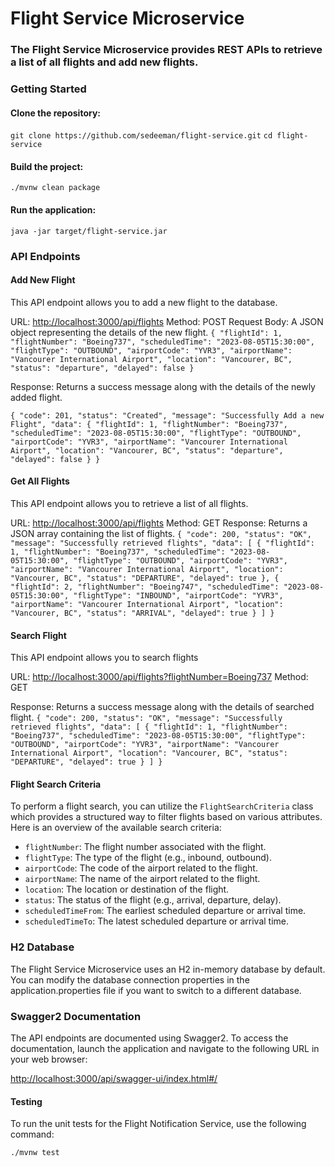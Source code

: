 # Flight Service Microservice

### The Flight Service Microservice provides  REST APIs to retrieve a list of all flights and add new flights.

### Getting Started

#### Clone the repository:
`git clone https://github.com/sedeeman/flight-service.git`
`cd flight-service`

#### Build the project:
`./mvnw clean package`

#### Run the application:
`java -jar target/flight-service.jar`

### API Endpoints

#### Add New Flight
This API endpoint allows you to add a new flight to the database.

URL: [http://localhost:3000/api/flights](http://localhost:3000/api/flights)
Method: POST
Request Body: A JSON object representing the details of the new flight.
`{
"flightId": 1,
"flightNumber": "Boeing737",
"scheduledTime": "2023-08-05T15:30:00",
"flightType": "OUTBOUND",
"airportCode": "YVR3",
"airportName": "Vancourer International Airport",
"location": "Vancourer, BC",
"status": "departure",
"delayed": false
}`

Response: Returns a success message along with the details of the newly added flight.

`{
"code": 201,
"status": "Created",
"message": "Successfully Add a new Flight",
"data": {
"flightId": 1,
"flightNumber": "Boeing737",
"scheduledTime": "2023-08-05T15:30:00",
"flightType": "OUTBOUND",
"airportCode": "YVR3",
"airportName": "Vancourer International Airport",
"location": "Vancourer, BC",
"status": "departure",
"delayed": false
}
}`

#### Get All Flights
This API endpoint allows you to retrieve a list of all flights.

URL: [http://localhost:3000/api/flights](http://localhost:3000/api/flights)
Method: GET
Response: Returns a JSON array containing the list of flights.
`{
"code": 200,
"status": "OK",
"message": "Successfully retrieved flights",
"data": [
{
"flightId": 1,
"flightNumber": "Boeing737",
"scheduledTime": "2023-08-05T15:30:00",
"flightType": "OUTBOUND",
"airportCode": "YVR3",
"airportName": "Vancourer International Airport",
"location": "Vancourer, BC",
"status": "DEPARTURE",
"delayed": true
},
{
"flightId": 2,
"flightNumber": "Boeing747",
"scheduledTime": "2023-08-05T15:30:00",
"flightType": "INBOUND",
"airportCode": "YVR3",
"airportName": "Vancourer International Airport",
"location": "Vancourer, BC",
"status": "ARRIVAL",
"delayed": true
}
]
}`

#### Search Flight
This API endpoint allows you to search flights

URL: [http://localhost:3000/api/flights?flightNumber=Boeing737](http://localhost:3000/api/flights?flightNumber=Boeing737)
Method: GET

Response: Returns a success message along with the details of searched flight.
`{
"code": 200,
"status": "OK",
"message": "Successfully retrieved flights",
"data": [
{
"flightId": 1,
"flightNumber": "Boeing737",
"scheduledTime": "2023-08-05T15:30:00",
"flightType": "OUTBOUND",
"airportCode": "YVR3",
"airportName": "Vancourer International Airport",
"location": "Vancourer, BC",
"status": "DEPARTURE",
"delayed": true
}
]
}`

#### Flight Search Criteria

To perform a flight search, you can utilize the `FlightSearchCriteria` class which provides a structured way to filter flights based on various attributes. Here is an overview of the available search criteria:

- `flightNumber`: The flight number associated with the flight.
- `flightType`: The type of the flight (e.g., inbound, outbound).
- `airportCode`: The code of the airport related to the flight.
- `airportName`: The name of the airport related to the flight.
- `location`: The location or destination of the flight.
- `status`: The status of the flight (e.g., arrival, departure, delay).
- `scheduledTimeFrom`: The earliest scheduled departure or arrival time.
- `scheduledTimeTo`: The latest scheduled departure or arrival time.

### H2 Database
The Flight Service Microservice uses an H2 in-memory database by default. You can modify the database connection properties in the application.properties file if you want to switch to a different database.

### Swagger2 Documentation
The API endpoints are documented using Swagger2. To access the documentation, launch the application and navigate to the following URL in your web browser:

[http://localhost:3000/api/swagger-ui/index.html#/](http://localhost:3000/api/swagger-ui/index.html#/)

#### Testing
To run the unit tests for the Flight Notification Service, use the following command:

`./mvnw test`
